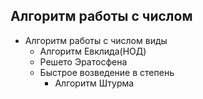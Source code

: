 ## Алгоритм работы с числом

- Алгоритм работы с числом виды
  - Алгоритм Евклида(НОД)
  - Решето Эратосфена
  - Быстрое возведение в степень
    - Алгоритм Штурма
